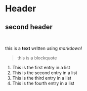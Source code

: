 # Header
## second header
</br>

this is a **text** written using *markdown!*
</br>
> this is a blockquote

1. This is the first entry in a list
2. This is the second entry in a list 
3. This is the third entry in a list 
4. This is the fourth entry in a list 
